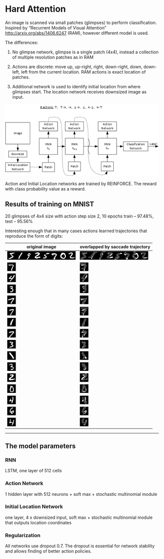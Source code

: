 # Hard Attention

An image is scanned via small patches (glimpses) to perform classification. Inspired by “Recurrent Models of Visual Attention” http://arxiv.org/abs/1406.6247 (RAM), however different model is used.

The differences:

1) No glimpse network, glimpse is a single patch (4x4), instead a collection of multiple resolution patches as in RAM

2) Actions are discrete: move up, up-right, right, down-right, down, down-left, left from the current location. RAM actions is exact location of patches.

3) Additional network is used to identify initial location from where glimpses start. The location network receives downsized image as input.

![alt tag](drawing.png)

Action and Initial Location networks are trained by REINFORCE. The reward with class probability value as a reward.

## Results of training on MNIST
20 glimpses of 4x4 size with action step size 2, 10 epochs
train – 97.48%, test – 95.56%

Interesting enough that in many cases actions learned trajectories that reproduce the form of digits:

original image|overlapped by saccade trajectory
---|---
![alt tag](samples/actions_1.jpg)![alt tag](samples/actions_4.jpg)![alt tag](samples/actions_20.jpg)![alt tag](samples/actions_26.jpg)![alt tag](samples/actions_48.jpg)![alt tag](samples/actions_53.jpg)![alt tag](samples/actions_57.jpg)![alt tag](samples/actions_77.jpg)|![alt tag](samples/actions_1-5.jpg)![alt tag](samples/actions_4-1.jpg)![alt tag](samples/actions_20-9.jpg)![alt tag](samples/actions_26-2.jpg)![alt tag](samples/actions_48-5.jpg)![alt tag](samples/actions_53-7.jpg)![alt tag](samples/actions_57-10.jpg)![alt tag](samples/actions_77-2.jpg)
![alt tag](samples/actions_85.jpg)|![alt tag](samples/actions_85-7.jpg)
![alt tag](samples/actions_90.jpg)|![alt tag](samples/actions_90-4.jpg)
![alt tag](samples/actions_99.jpg)|![alt tag](samples/actions_99-3.jpg)
![alt tag](samples/actions_102.jpg)|![alt tag](samples/actions_102-7.jpg)
![alt tag](samples/actions_104.jpg)|![alt tag](samples/actions_104-7.jpg)
![alt tag](samples/actions_106.jpg)|![alt tag](samples/actions_106-1.jpg)
![alt tag](samples/actions_124.jpg)|![alt tag](samples/actions_124-7.jpg)
![alt tag](samples/actions_131.jpg)|![alt tag](samples/actions_131-3.jpg)
![alt tag](samples/actions_135.jpg)|![alt tag](samples/actions_135-1.jpg)
![alt tag](samples/actions_137.jpg)|![alt tag](samples/actions_137-3.jpg)
![alt tag](samples/actions_188.jpg)|![alt tag](samples/actions_188-2.jpg)
![alt tag](samples/actions_217.jpg)|![alt tag](samples/actions_217-10.jpg)
![alt tag](samples/actions_218.jpg)|![alt tag](samples/actions_218-4.jpg)
![alt tag](samples/actions_239.jpg)|![alt tag](samples/actions_239-6.jpg)
![alt tag](samples/actions_315.jpg)|![alt tag](samples/actions_315-4.jpg)
---

## The model parameters
### RNN
LSTM, one layer of 512 cells

### Action Network
1 hidden layer with 512 neurons + soft max + stochastic multinomial module

### Initial Location Network
one layer, 4 x downsized input, soft max + stochastic multinomial module that outputs location coordinates

### Regularization
All networks use dropout 0.7. The dropout is essential for network stability and allows finding of better action policies.


